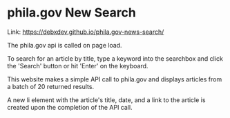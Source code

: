 # phila.gov New Search

Link: https://debxdev.github.io/phila.gov-news-search/

The phila.gov api is called on page load.

To search for an article by title, type a keyword into the searchbox and click the 'Search' button or hit 'Enter' on the keyboard.

This website makes a simple API call to phila.gov and displays articles from a batch of 20 returned results.

A new li element with the article's title, date, and a link to the article is created upon the completion of the API call.
